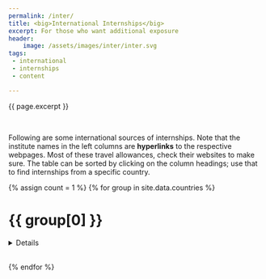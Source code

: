 ```yaml
---
permalink: /inter/
title: <big>International Internships</big>
excerpt: For those who want additional exposure
header:
    image: /assets/images/inter/inter.svg
tags:
 - international
 - internships
 - content

---
```


<span class="excerpt">{{ page.excerpt }}</span>

<br>

Following are some international sources of internships. Note that the institute names in the left columns are **hyperlinks** to the respective webpages. Most of these travel allowances, check their websites to make sure. The table can be sorted by clicking on the column headings; use that to find internships from a specific country.

{% assign count = 1 %}
{% for group in site.data.countries %}
# {{ group[0] }}

<details>

<table class="sortable">
<tr>
<th align="center"></th>
{% for pair in site.data.international[0] limit:2 %}
<th>{{ pair[0] }}</th>
{% endfor %}

{% for pair in site.data.international[0] offset:2 %}
{% unless forloop.last %}
<th align="center">{{ pair[0] }}</th>
{% endunless %}
{% assign last_key = pair[0] %}
{% endfor %}

</tr>
{% for row in site.data.international offset:1 %}
{% if group[1] contains row["Country"] %}
<tr>
<td align="center">{{ count }}.</td>
{% assign count = count | plus:1 %}
	{% for pair in row %}
	{% if forloop.first %}
	{% assign text = pair[1] %}
	{% endif %}
	{% if forloop.last %}
	{% assign url = pair[1] %}
	{% endif %}
	{% endfor %}
	<td><a href="{{ url }}">{{ text }}</a></td>
	{% for pair in row offset:1 limit:1 %}
	<td>{{ pair[1] }}</td>
	{% endfor %}
	{% for pair in row offset:2 limit:1 %}
	<td align="center">{{ pair[1] }}</td>
	{% endfor %}
</tr>
{% endif %}
{% endfor %}
</table>
</details>
<br>

{% endfor %}
